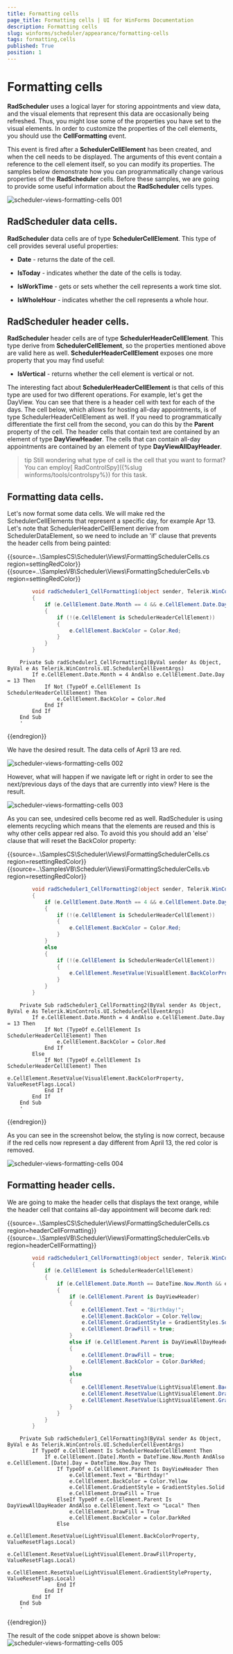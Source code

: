 ```yaml
---
title: Formatting cells
page_title: Formatting cells | UI for WinForms Documentation
description: Formatting cells
slug: winforms/scheduler/appearance/formatting-cells
tags: formatting,cells
published: True
position: 1
---
```


# Formatting cells

__RadScheduler__ uses a logical layer for storing appointments and view data, and the visual elements that represent this data are occasionally being refreshed. Thus, you might lose some of the properties you have set to the visual elements. In order to customize the properties of the cell elements, you should use the __CellFormatting__ event.

This event is fired after a __SchedulerCellElement__ has been created, and when the cell needs to be displayed. The arguments of this event contain a reference to the cell element itself, so you can modify its properties. The samples below demonstrate how you can programmatically change various properties of the __RadScheduler__ cells. Before these samples, we are going to provide some useful information about the __RadScheduler__ cells types.

![scheduler-views-formatting-cells 001](images/scheduler-views-formatting-cells001.png)

## RadScheduler data cells.

__RadScheduler__ data cells are of type __SchedulerCellElement__. This type of cell provides several useful properties:

* __Date__ - returns the date of the cell.

* __IsToday__ - indicates whether the date of the cells is today.

* __IsWorkTime__ - gets or sets whether the cell represents a work time slot.

* __IsWholeHour__ - indicates whether the cell represents a whole hour.

## RadScheduler header cells.

__RadScheduler__ header cells are of type __SchedulerHeaderCellElement__. This type derive from __SchedulerCellElement__, so the properties mentioned above are valid here as well. __SchedulerHeaderCellElement__ exposes one more property  that you may find useful:

* __IsVertical__ - returns whether the cell element is vertical or not.

The interesting fact about __SchedulerHeaderCellElement__ is that cells of this type are used for two different operations. For example, let's get the DayView. You can see that there is a header cell with text for each of the days. The cell below, which allows for hosting all-day appointments, is of type SchedulerHeaderCellElement as well. If you need to programmatically differentiate the first cell from the second, you can do this by the __Parent__ property of the cell. The header cells that contain text are contained by an element of type __DayViewHeader__. The cells that can contain all-day appointments are contained by an element of type __DayViewAllDayHeader__.

>tip Still wondering what type of cell is the cell that you want to format? You can employ[ RadControlSpy]({%slug winforms/tools/controlspy%}) for this task.
>

## Formatting data cells.

Let's now format some data cells. We will make red the SchedulerCellElements that represent a specific day, for example Apr 13. Let's note that SchedulerHeaderCellElement derive from SchedulerDataElement, so we need to include an 'if' clause that prevents the header cells from being painted:

{{source=..\SamplesCS\Scheduler\Views\FormattingSchedulerCells.cs region=settingRedColor}} 
{{source=..\SamplesVB\Scheduler\Views\FormattingSchedulerCells.vb region=settingRedColor}} 

````C#
        void radScheduler1_CellFormatting1(object sender, Telerik.WinControls.UI.SchedulerCellEventArgs e)
        {
            if (e.CellElement.Date.Month == 4 && e.CellElement.Date.Day == 13)
            {
                if (!(e.CellElement is SchedulerHeaderCellElement))
                {
                    e.CellElement.BackColor = Color.Red;
                }                
            }
        }
````
````VB.NET
    Private Sub radScheduler1_CellFormatting1(ByVal sender As Object, ByVal e As Telerik.WinControls.UI.SchedulerCellEventArgs)
        If e.CellElement.Date.Month = 4 AndAlso e.CellElement.Date.Day = 13 Then
            If Not (TypeOf e.CellElement Is SchedulerHeaderCellElement) Then
                e.CellElement.BackColor = Color.Red
            End If
        End If
    End Sub
    '
````

{{endregion}}

We have the desired result. The data cells of April 13 are red.

![scheduler-views-formatting-cells 002](images/scheduler-views-formatting-cells002.png)

However, what will happen if we navigate left or right in order to see the next/previous days of the  days that are currently into view? Here is the result. 

![scheduler-views-formatting-cells 003](images/scheduler-views-formatting-cells003.png)

As you can see, undesired cells become red as well. RadScheduler is using elements recycling which means that the elements are reused and this is why other cells appear red also. To avoid this you should add an 'else' clause that will reset the BackColor property:

{{source=..\SamplesCS\Scheduler\Views\FormattingSchedulerCells.cs region=resettingRedColor}} 
{{source=..\SamplesVB\Scheduler\Views\FormattingSchedulerCells.vb region=resettingRedColor}} 

````C#
        void radScheduler1_CellFormatting2(object sender, Telerik.WinControls.UI.SchedulerCellEventArgs e)
        {
            if (e.CellElement.Date.Month == 4 && e.CellElement.Date.Day == 13)
            {
                if (!(e.CellElement is SchedulerHeaderCellElement))
                {
                    e.CellElement.BackColor = Color.Red;
                }    
            }
            else
            {
                if (!(e.CellElement is SchedulerHeaderCellElement))
                {
                    e.CellElement.ResetValue(VisualElement.BackColorProperty, ValueResetFlags.Local);
                }
            }
        }
````
````VB.NET
    Private Sub radScheduler1_CellFormatting2(ByVal sender As Object, ByVal e As Telerik.WinControls.UI.SchedulerCellEventArgs)
        If e.CellElement.Date.Month = 4 AndAlso e.CellElement.Date.Day = 13 Then
            If Not (TypeOf e.CellElement Is SchedulerHeaderCellElement) Then
                e.CellElement.BackColor = Color.Red
            End If
        Else
            If Not (TypeOf e.CellElement Is SchedulerHeaderCellElement) Then
                e.CellElement.ResetValue(VisualElement.BackColorProperty, ValueResetFlags.Local)
            End If
        End If
    End Sub
    '
````

{{endregion}}

As you can see in the screenshot below, the styling is now correct, because if the red cells now represent a day different from April 13, the red color is removed.

![scheduler-views-formatting-cells 004](images/scheduler-views-formatting-cells004.png)

##  Formatting header cells.
      

We are going to make the header cells that displays the text orange, while the header cell that contains all-day appointment will become dark red:

{{source=..\SamplesCS\Scheduler\Views\FormattingSchedulerCells.cs region=headerCellFormatting}} 
{{source=..\SamplesVB\Scheduler\Views\FormattingSchedulerCells.vb region=headerCellFormatting}} 

````C#
        void radScheduler1_CellFormatting3(object sender, Telerik.WinControls.UI.SchedulerCellEventArgs e)
        {
            if (e.CellElement is SchedulerHeaderCellElement)
            {
                if (e.CellElement.Date.Month == DateTime.Now.Month && e.CellElement.Date.Day == DateTime.Now.Day)
                {
                    if (e.CellElement.Parent is DayViewHeader)
                    {
                        e.CellElement.Text = "Birthday!";
                        e.CellElement.BackColor = Color.Yellow;
                        e.CellElement.GradientStyle = GradientStyles.Solid;
                        e.CellElement.DrawFill = true;
                    }
                    else if (e.CellElement.Parent is DayViewAllDayHeader && e.CellElement.Text != "Local")
                    {
                        e.CellElement.DrawFill = true;
                        e.CellElement.BackColor = Color.DarkRed;
                    }
                    else
                    {
                        e.CellElement.ResetValue(LightVisualElement.BackColorProperty, ValueResetFlags.Local);
                        e.CellElement.ResetValue(LightVisualElement.DrawFillProperty, ValueResetFlags.Local);
                        e.CellElement.ResetValue(LightVisualElement.GradientStyleProperty, ValueResetFlags.Local);
                    }
                }
            }
        }
````
````VB.NET
    Private Sub radScheduler1_CellFormatting3(ByVal sender As Object, ByVal e As Telerik.WinControls.UI.SchedulerCellEventArgs)
        If TypeOf e.CellElement Is SchedulerHeaderCellElement Then
            If e.CellElement.[Date].Month = DateTime.Now.Month AndAlso e.CellElement.[Date].Day = DateTime.Now.Day Then
                If TypeOf e.CellElement.Parent Is DayViewHeader Then
                    e.CellElement.Text = "Birthday!"
                    e.CellElement.BackColor = Color.Yellow
                    e.CellElement.GradientStyle = GradientStyles.Solid
                    e.CellElement.DrawFill = True
                ElseIf TypeOf e.CellElement.Parent Is DayViewAllDayHeader AndAlso e.CellElement.Text <> "Local" Then
                    e.CellElement.DrawFill = True
                    e.CellElement.BackColor = Color.DarkRed
                Else
                    e.CellElement.ResetValue(LightVisualElement.BackColorProperty, ValueResetFlags.Local)
                    e.CellElement.ResetValue(LightVisualElement.DrawFillProperty, ValueResetFlags.Local)
                    e.CellElement.ResetValue(LightVisualElement.GradientStyleProperty, ValueResetFlags.Local)
                End If
            End If
        End If
    End Sub
    '
````

{{endregion}}

The result of the code snippet above is shown below:
![scheduler-views-formatting-cells 005](images/scheduler-views-formatting-cells005.png)
